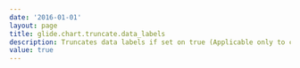 ```yaml
---
date: '2016-01-01'
layout: page
title: glide.chart.truncate.data_labels
description: Truncates data labels if set on true (Applicable only to charts generated with the charting v2 plugin)
value: true 
---
```

